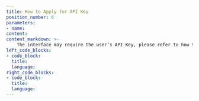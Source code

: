 ```yaml
---
title: How to Apply for API Key
position_number: 6
parameters:
- name:
content:
content_markdown: >-
    The interface may require the user’s API Key, please refer to how to create an API-KEY this page(https://jusupport.zendesk.com/hc/zh-cn/articles/900006868163-%E5%A6%82%E4%BD%95%E7%94%B3%E8%AF%B7API%E4%BA%A4%E6%98%93-%E5%A6%82%E4%BD%95%E5%88%9B%E5%BB%BAAPI%E5%AF%86%E9%92%A5-)
left_code_blocks:
- code_block:
  title:
  language:
right_code_blocks:
- code_block:
  title:
  language:
---
```

